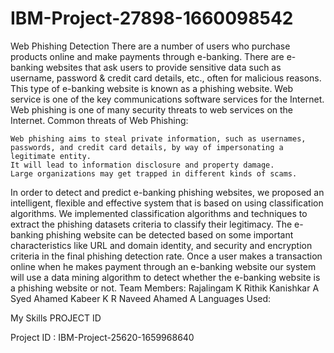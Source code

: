 # IBM-Project-27898-1660098542
Web Phishing Detection
There are a number of users who purchase products online and make payments through e-banking. There are e-banking websites that ask users to provide sensitive data such as username, password & credit card details, etc., often for malicious reasons. This type of e-banking website is known as a phishing website. Web service is one of the key communications software services for the Internet. Web phishing is one of many security threats to web services on the Internet.
Common threats of Web Phishing:

    Web phishing aims to steal private information, such as usernames, passwords, and credit card details, by way of impersonating a legitimate entity.
    It will lead to information disclosure and property damage.
    Large organizations may get trapped in different kinds of scams.

In order to detect and predict e-banking phishing websites, we proposed an intelligent, flexible and effective system that is based on using classification algorithms. We implemented classification algorithms and techniques to extract the phishing datasets criteria to classify their legitimacy. The e-banking phishing website can be detected based on some important characteristics like URL and domain identity, and security and encryption criteria in the final phishing detection rate. Once a user makes a transaction online when he makes payment through an e-banking website our system will use a data mining algorithm to detect whether the e-banking website is a phishing website or not.
Team Members:
Rajalingam K
Rithik Kanishkar A
Syed Ahamed Kabeer K R
Naveed Ahamed A
Languages Used:

My Skills
PROJECT ID

Project ID : IBM-Project-25620-1659968640
